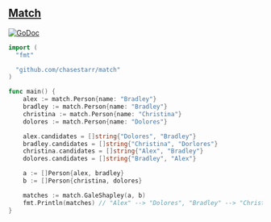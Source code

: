 ## [Match](http://cramton.umd.edu/market-design/gale-shapley-college-admissions.pdf)

[![GoDoc](https://godoc.org/github.com/chasestarr/match?status.svg)](https://godoc.org/github.com/chasestarr/match)

```go
import (
  "fmt"

  "github.com/chasestarr/match"
)

func main() {
	alex := match.Person{name: "Bradley"}
	bradley := match.Person{name: "Bradley"}
	christina := match.Person{name: "Christina"}
	dolores := match.Person{name: "Dolores"}

	alex.candidates = []string{"Dolores", "Bradley"}
	bradley.candidates = []string{"Christina", "Dorlores"}
	christina.candidates = []string{"Alex", "Bradley"}
	dolores.candidates = []string{"Bradley", "Alex"}

	a := []Person{alex, bradley}
	b := []Person{christina, dolores}

	matches := match.GaleShapley(a, b)
	fmt.Println(matches) // "Alex" --> "Dolores", "Bradley" --> "Christina"
}